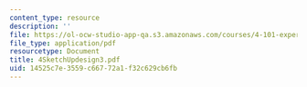```yaml
---
content_type: resource
description: ''
file: https://ol-ocw-studio-app-qa.s3.amazonaws.com/courses/4-101-experiencing-architecture-studio-spring-2003/14525c7e3559c66772a1f32c629cb6fb_4SketchUpdesign3.pdf
file_type: application/pdf
resourcetype: Document
title: 4SketchUpdesign3.pdf
uid: 14525c7e-3559-c667-72a1-f32c629cb6fb
---
```

